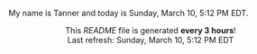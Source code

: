 My name is Tanner and today is Sunday, March 10, 5:12 PM EDT.

<p align="center">This <i>README</i> file is generated <b>every 3 hours</b>!</br>Last refresh: Sunday, March 10, 5:12 PM EDT<br /></p>
